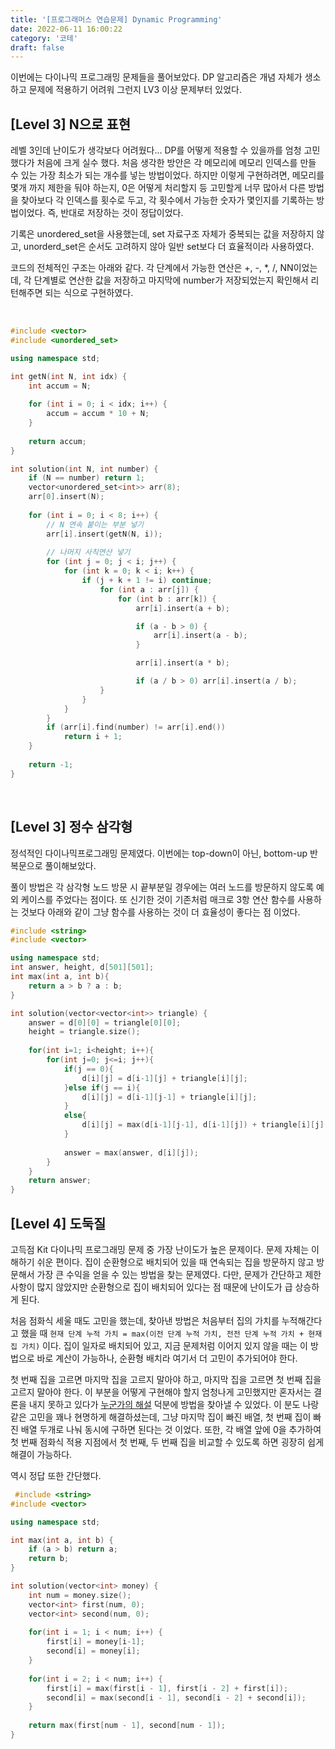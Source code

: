 ```yaml
---
title: '[프로그래머스 연습문제] Dynamic Programming'
date: 2022-06-11 16:00:22
category: '코테'
draft: false
---
```


이번에는 다이나믹 프로그래밍 문제들을 풀어보았다.
DP 알고리즘은 개념 자체가 생소하고 문제에 적용하기 어려워 그런지 LV3 이상 문제부터 있었다.

## [Level 3] N으로 표현

레벨 3인데 난이도가 생각보다 어려웠다... DP를 어떻게 적용할 수 있을까를 엄청 고민했다가 처음에 크게 실수 했다.
처음 생각한 방안은 각 메모리에 메모리 인덱스를 만들 수 있는 가장 최소가 되는 개수를 넣는 방법이었다.
하지만 이렇게 구현하려면, 메모리를 몇개 까지 제한을 둬야 하는지, 0은 어떻게 처리할지 등 고민할게 너무 많아서 다른 방법을 찾아보다
각 인덱스를 횟수로 두고, 각 횟수에서 가능한 숫자가 몇인지를 기록하는 방법이었다.
즉, 반대로 저장하는 것이 정답이었다.

기록은 unordered_set을 사용했는데, set 자료구조 자체가 중복되는 값을 저장하지 않고,
unorderd_set은 순서도 고려하지 않아 일반 set보다 더 효율적이라 사용하였다.

코드의 전체적인 구조는 아래와 같다.
각 단계에서 가능한 연산은 +, -, *, /, NN이었는데, 각 단계별로 연산한 값을 저장하고
마지막에 number가 저장되었는지 확인해서 리턴해주면 되는 식으로 구현하였다.

</br>

```c++
#include <vector>
#include <unordered_set>

using namespace std;

int getN(int N, int idx) {
    int accum = N;
    
    for (int i = 0; i < idx; i++) {
        accum = accum * 10 + N;
    }
    
    return accum;
}

int solution(int N, int number) {
    if (N == number) return 1;
    vector<unordered_set<int>> arr(8);
    arr[0].insert(N);
    
    for (int i = 0; i < 8; i++) {
        // N 연속 붙이는 부분 넣기
        arr[i].insert(getN(N, i));
        
        // 나머지 사칙연산 넣기
        for (int j = 0; j < i; j++) {
            for (int k = 0; k < i; k++) {
                if (j + k + 1 != i) continue;
                    for (int a : arr[j]) {
                        for (int b : arr[k]) {
                            arr[i].insert(a + b);

                            if (a - b > 0) {
                                arr[i].insert(a - b);
                            }

                            arr[i].insert(a * b);

                            if (a / b > 0) arr[i].insert(a / b);
                    }
                }
            }
        }
        if (arr[i].find(number) != arr[i].end())
            return i + 1; 
    }
    
    return -1;
}
```

</br>


## [Level 3] 정수 삼각형


정석적인 다이나믹프로그래밍 문제였다.
이번에는 top-down이 아닌, bottom-up 반복문으로 풀이해보았다.

풀이 방법은 각 삼각형 노드 방문 시 끝부분일 경우에는 여러 노드를 방문하지 않도록 예외 케이스를 주었다는 점이다.
또 신기한 것이 기존처럼 매크로 3항 연산 함수를 사용하는 것보다 아래와 같이 그냥 함수를 사용하는 것이 더 효율성이 좋다는 점 이었다.


```c++
#include <string>
#include <vector>

using namespace std;
int answer, height, d[501][501];
int max(int a, int b){
    return a > b ? a : b;
}

int solution(vector<vector<int>> triangle) {
    answer = d[0][0] = triangle[0][0];
    height = triangle.size();
    
    for(int i=1; i<height; i++){
        for(int j=0; j<=i; j++){
            if(j == 0){
                d[i][j] = d[i-1][j] + triangle[i][j];
            }else if(j == i){
                d[i][j] = d[i-1][j-1] + triangle[i][j];
            }
            else{
                d[i][j] = max(d[i-1][j-1], d[i-1][j]) + triangle[i][j];
            }
            
            answer = max(answer, d[i][j]);
        }
    }
    return answer;
}
```


## [Level 4] 도둑질


고득점 Kit 다이나믹 프로그래밍 문제 중 가장 난이도가 높은 문제이다.
문제 자체는 이해하기 쉬운 편이다. 집이 순환형으로 배치되어 있을 때 연속되는 집을 방문하지 않고 방문해서 가장 큰 수익을 얻을 수 있는 방법을 찾는 문제였다.
다만, 문제가 간단하고 제한사항이 많지 않았지만 순환형으로 집이 배치되어 있다는 점 때문에 난이도가 급 상승하게 된다.


처음 점화식 세울 때도 고민을 했는데, 찾아낸 방법은 처음부터 집의 가치를 누적해간다고 했을 때 `현재 단계 누적 가치 = max(이전 단계 누적 가치, 전전 단계 누적 가치 + 현재 집 가치)` 이다. 집이 일자로 배치되어 있고, 지금 문제처럼 이어지 있지 않을 때는 이 방법으로 바로 계산이 가능하나, 순환형 배치라 여기서 더 고민이 추가되어야 한다.


첫 번째 집을 고르면 마지막 집을 고르지 말아야 하고, 마지막 집을 고르면 첫 번째 집을 고르지 말아야 한다. 이 부분을 어떻게 구현해야 할지 엄청나게 고민했지만 혼자서는 결론을 내지 못하고 있다가 [누군가의 해설](https://programmers.co.kr/questions/31576) 덕분에 방법을 찾아낼 수 있었다. 이 분도 나랑 같은 고민을 꽤나 현명하게 해결하셨는데, 그냥 마지막 집이 빠진 배열, 첫 번째 집이 빠진 배열 두개로 나눠 동시에 구하면 된다는 것 이었다. 또한, 각 배열 앞에 0을 추가하여 첫 번째 점화식 적용 지점에서 첫 번째, 두 번째 집을 비교할 수 있도록 하면 굉장히 쉽게 해결이 가능하다.


역시 정답 또한 간단했다.


```c++
 #include <string>
#include <vector>

using namespace std;

int max(int a, int b) {
    if (a > b) return a;
    return b;
}

int solution(vector<int> money) {
    int num = money.size();
    vector<int> first(num, 0);
    vector<int> second(num, 0);
    
    for(int i = 1; i < num; i++) {
        first[i] = money[i-1];
        second[i] = money[i];
    }
    
    for(int i = 2; i < num; i++) {
        first[i] = max(first[i - 1], first[i - 2] + first[i]);
        second[i] = max(second[i - 1], second[i - 2] + second[i]);
    }
    
    return max(first[num - 1], second[num - 1]);
}
```